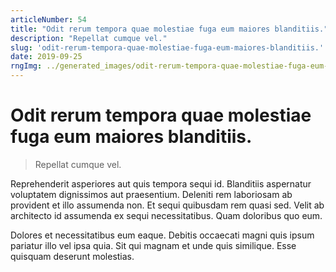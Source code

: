 ```yaml
---
articleNumber: 54
title: "Odit rerum tempora quae molestiae fuga eum maiores blanditiis."
description: "Repellat cumque vel."
slug: 'odit-rerum-tempora-quae-molestiae-fuga-eum-maiores-blanditiis.'
date: 2019-09-25
rngImg: ../generated_images/odit-rerum-tempora-quae-molestiae-fuga-eum-maiores-blanditiis..jpg
---
```


# Odit rerum tempora quae molestiae fuga eum maiores blanditiis.

> Repellat cumque vel.

Reprehenderit asperiores aut quis tempora sequi id. Blanditiis aspernatur voluptatem dignissimos aut praesentium. Deleniti rem laboriosam ab provident et illo assumenda non. Et sequi quibusdam rem quasi sed. Velit ab architecto id assumenda ex sequi necessitatibus. Quam doloribus quo eum.
 Dolores et necessitatibus eum eaque. Debitis occaecati magni quis ipsum pariatur illo vel ipsa quia. Sit qui magnam et unde quis similique. Esse quisquam deserunt molestias.
